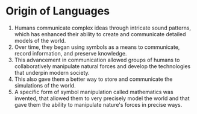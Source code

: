 # Origin of Languages

1. Humans communicate complex ideas through intricate sound patterns, which has enhanced their ability to create and communicate detailed models of the world.
2. Over time, they began using symbols as a means to communicate, record information, and preserve knowledge.
3. This advancement in communication allowed groups of humans to collaboratively manipulate natural forces and develop the technologies that underpin modern society.
4. This also gave them a better way to store and communicate the simulations of the world.
5. A specific form of symbol manipulation called mathematics was invented, that allowed them to very precisely model the world and that gave them the ability to manipulate nature's forces in precise ways.

